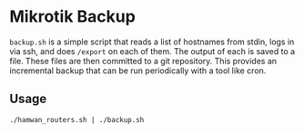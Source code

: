 # Mikrotik Backup

`backup.sh` is a simple script that reads a list of hostnames from stdin, logs
in via ssh, and does `/export` on each of them. The output of each is saved to
a file. These files are then committed to a git repository. This provides an
incremental backup that can be run periodically with a tool like cron.

## Usage

```
./hamwan_routers.sh | ./backup.sh
```
